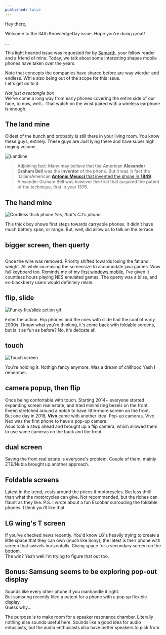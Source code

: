 ```yaml
---
published: false
---
```

Hey there,

Welcome to the 34th KnowledgeDay issue. Hope you're doing great!

...

This light hearted issue was requested for by [Samarth](), your fellow reader and a friend of mine. Today, we talk about some interesting shapes mobile phones have taken over the years.

Note that concepts the companies have shared before are way wierder and endless. While also being out of the scope for this issue.  
Let's get on to it.

*Not just a rectangle box*  
We've come a long way from early phones covering the entire side of our face, to now, well... That watch on the wrist paired with a wireless earphone is enough.  

## The land mine
Oldest of the bunch and probably is still there in your living room. You know these guys, entirely. These guys are Just lying there and have super high ringing volume.

![Landline]()

> Adjoining fact: Many may believe that the American **Alexander Graham Bell** was the **inventor** of the phone. But it was in fact the Italian/American [**Antonio Meucci** that invented the phone in **1849**](https://www.loc.gov/everyday-mysteries/item/who-is-credited-with-inventing-the-telephone/). Alexander Graham Bell was however the first that acquired the patent of the technique, first in year 1876.

## The hand mine
![Cordless thick phone](https://cs3.gtaall.com/screenshots/4dc09/2015-08/original/93653f6d4065304a98d800ce53886686bb5f827c/290724-gta-sa-2015-08-30-10-29-40-529.jpg)
*Yes, that's CJ's phone*

This thick boy shows first steps towards carryable phones. It didn't have much battery span, or range. But, well, did allow us to talk on the terrace.  

## bigger screen, then querty
![]()

Once the wire was removed. Priority shifted towards losing the fat and weight. All while increasing the screensize to accomodate java games. Wow full keyboard too. Reminds me of my [first windows mobile](https://www.gsmarena.com/amoi_e78-2037.php), I've given it countless hours playing NES emulated games. The querty was a bliss, and ex-blackberry users would definitely relate.   

## flip, slide
![Funky flip/slide action gif]()

Enter the action. Flip phones and the ones with slide had the cool of early 2000s. I know what you're thinking, it's come back with foldable screens, but is it as fun as before? No, it's delicate af.

## touch
![Touch screen]()

You're holding it. Nothign fancy anymore. Was a dream of chilhood Yash I remember.  

## camera popup, then flip

Once being confortable with touch. Starting 2014+ everyone started expanding screen real estate, and tried minimizing bezels on the front. Eveen stretched around a notch to have little-more screen on the front.  
But one day in 2018, **Vivo** came with another idea. Pop-up cameras. Vivo Nex was the first phone to have a pop-up camera.  
Asus took a stwp ahead and brought up a flip camera, which allowed them to use same cameras on the back and the front.  

## dual screen

Saving the front real estate is everyone's problem. Couple of them, mainly ZTE/Nubia brought up another approach. 

## Foldable screens

Latest in the trend, costs around the prices if motorcycles. But less thrill than what the motorcycles can give. Not recommended, but the riches can flaunt as they like.
P.S. I wrote about a fun Escobar surrouding the foldable phones. I think you'll like that.

## LG wing's T screen

If you've checked news recently. You'd know LG's heavily trying to create a little space that they can own (much like Sony), the latest is their phone with screen that swivels horizontally. Giving space for a secondary screen on the bottom.  
The win? Yeah well I'm trying to figure that out too.   

## Bonus: Samsung seems to be exploring pop-out display

Sounds like every other phone if you manhandle it right.  
But samsung recently filed a patent for a phone with a pop up flexible display.  
Guess why...  

The purpose is to make room for a speaker resonance chamber. Literally nothing else sounds useful here. Sounds like a good idea for audio entusiasts, but the audio enthusiasts also have better speakers to pick from.